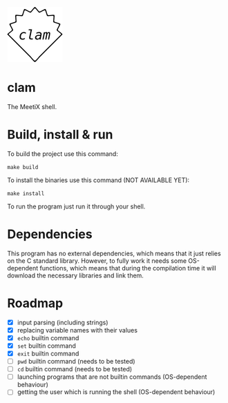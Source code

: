 ![](img/logo_128.png)
# clam
The MeetiX shell.

# Build, install & run
To build the project use this command:
```
make build
```

To install the binaries use this command (NOT AVAILABLE YET):
```
make install
```

To run the program just run it through your shell.

# Dependencies
This program has no external dependencies, which means that it just relies on the C standard library. However, to fully work it needs some OS-dependent functions, which means that during the compilation time it will download the necessary libraries and link them.

# Roadmap
 - [x] input parsing (including strings)
 - [x] replacing variable names with their values
 - [x] `echo` builtin command
 - [x] `set` builtin command
 - [x] `exit` builtin command
 - [ ] `pwd` builtin command (needs to be tested)
 - [ ] `cd` builtin command (needs to be tested)
 - [ ] launching programs that are not builtin commands (OS-dependent behaviour)
 - [ ] getting the user which is running the shell (OS-dependent behaviour)
